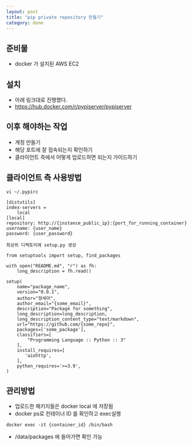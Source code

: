 ```yaml
---
layout: post
title: "pip private repository 만들기"
category: done
---
```


준비물
-
- docker 가 설치된 AWS EC2
   
설치
-
- 아래 링크대로 진행했다.
- https://hub.docker.com/r/pypiserver/pypiserver 
   

이후 해야하는 작업
-
- 계정 만들기
- 해당 포트에 잘 접속되는지 확인하기
- 클라이언트 측에서 어떻게 업로드하면 되는지 가이드하기 

클라이언트 측 사용방법
-
```
vi ~/.pypirc
```
```
[distutils]
index-servers =
    local
[local]
repository: http://{instance_public_ip}:{port_for_running_container}
username: {user_name}
password: {user_password}
```
```
최상위 디렉토리에 setup.py 생성
```
```
from setuptools import setup, find_packages

with open("README.md", "r") as fh:
    long_description = fh.read()

setup(
    name="package_name",
    version="0.0.1",
    author="정세아",
    author_email="{some_email}",
    description="Package for something",
    long_description=long_description,
    long_description_content_type="text/markdown",
    url="https://github.com/{some_repo}",
    packages=['some_package'],
    classifiers=[
        "Programming Language :: Python :: 3"
    ],
    install_requires=[
       'aiohttp',
    ],
    python_requires='>=3.9',
)
```
    


관리방법
-
- 업로드한 패키지들은 docker local 에 저장됨
- docker ps로 컨테이너 ID 를 확인하고 exec실행 
```
docker exec -it {container_id} /bin/bash
```
- /data/packages 에 들어가면 확인 가능